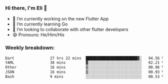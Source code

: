 ### Hi there, I'm Eli 👋
- 🔭 I’m currently working on the new Flutter App
- 🌱 I’m currently learning Go
- 🦄 I’m looking to collaborate with other flutter developers
- 😄 Pronouns: He/Him/His

### Weekly breakdown:
<!--START_SECTION:waka-->

```txt
Dart                27 hrs 22 mins  ███████████████████████▓░   94.56 %
YAML                38 mins         ▓░░░░░░░░░░░░░░░░░░░░░░░░   02.21 %
Other               16 mins         ▒░░░░░░░░░░░░░░░░░░░░░░░░   00.96 %
JSON                16 mins         ▒░░░░░░░░░░░░░░░░░░░░░░░░   00.93 %
Bash                9 mins          ░░░░░░░░░░░░░░░░░░░░░░░░░   00.53 %
```

<!--END_SECTION:waka-->
